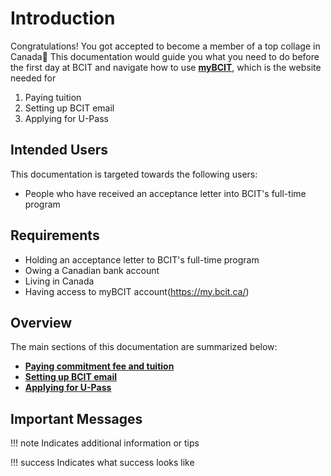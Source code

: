 # Introduction

Congratulations! You got accepted to become a member of a top collage in Canada🤞 This documentation would guide you what you need to do before the first day at BCIT and navigate how to use [**myBCIT**](https://my.bcit.ca/), which is the website needed for 

1. Paying tuition
2. Setting up BCIT email
3. Applying for U-Pass



## Intended Users
This documentation is targeted towards the following users:

- People who have received an acceptance letter into BCIT's full-time program

## Requirements
- Holding an acceptance letter to BCIT's full-time program
- Owing a Canadian bank account
- Living in Canada
- Having access to myBCIT account(https://my.bcit.ca/)

## Overview
The main sections of this documentation are summarized below:

- **[Paying commitment fee and tuition](paying-tuition)**
- **[Setting up BCIT email](setting-up-email)**
- **[Applying for U-Pass](applying-for-upass.md)**

## Important Messages
!!! note 
    Indicates additional information or tips

!!! success
    Indicates what success looks like

